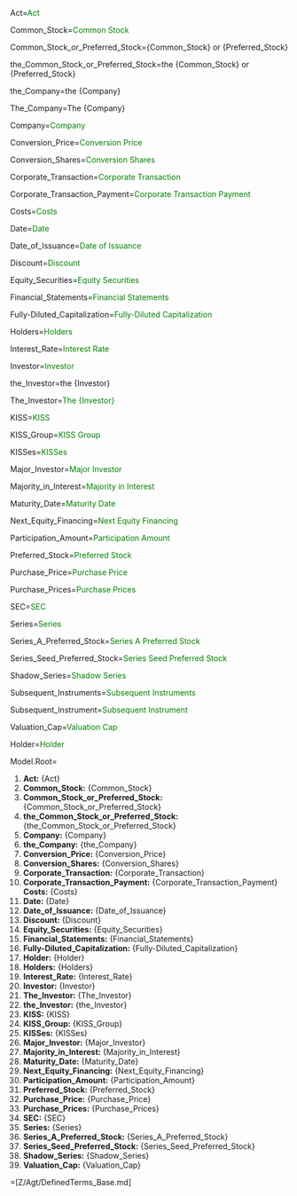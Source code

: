Act=<font color="green">Act</font>

Common_Stock=<font color="green">Common Stock</font>

Common_Stock_or_Preferred_Stock={Common_Stock} or {Preferred_Stock}

the_Common_Stock_or_Preferred_Stock=the {Common_Stock} or {Preferred_Stock}

the_Company=the {Company}

The_Company=The {Company}

Company=<font color="green">Company</font>

Conversion_Price=<font color="green">Conversion Price</font>

Conversion_Shares=<font color="green">Conversion Shares</font>

Corporate_Transaction=<font color="green">Corporate Transaction</font>

Corporate_Transaction_Payment=<font color="green">Corporate Transaction Payment</font>

Costs=<font color="green">Costs</font>

Date=<font color="green">Date</font>

Date_of_Issuance=<font color="green">Date of Issuance</font>

Discount=<font color="green">Discount</font>

Equity_Securities=<font color="green">Equity Securities</font>

Financial_Statements=<font color="green">Financial Statements</font>

Fully-Diluted_Capitalization=<font color="green">Fully-Diluted Capitalization</font>

Holders=<font color="green">Holders</font>

Interest_Rate=<font color="green">Interest Rate</font>

Investor=<font color="green">Investor</font>

the_Investor=the {Investor}

The_Investor=<font color="green">The {Investor}</font>

KISS=<font color="green">KISS</font>

KISS_Group=<font color="green">KISS Group</font>

KISSes=<font color="green">KISSes</font>

Major_Investor=<font color="green">Major Investor</font>

Majority_in_Interest=<font color="green">Majority in Interest</font>

Maturity_Date=<font color="green">Maturity Date</font>

Next_Equity_Financing=<font color="green">Next Equity Financing</font>

Participation_Amount=<font color="green">Participation Amount</font>

Preferred_Stock=<font color="green">Preferred Stock</font>

Purchase_Price=<font color="green">Purchase Price</font>

Purchase_Prices=<font color="green">Purchase Prices</font>

SEC=<font color="green">SEC</font>

Series=<font color="green">Series</font>

Series_A_Preferred_Stock=<font color="green">Series A Preferred Stock</font>

Series_Seed_Preferred_Stock=<font color="green">Series Seed Preferred Stock</font>

Shadow_Series=<font color="green">Shadow Series</font>

Subsequent_Instruments=<font color="green">Subsequent Instruments</font>

Subsequent_Instrument=<font color="green">Subsequent Instrument</font>

Valuation_Cap=<font color="green">Valuation Cap</font>

Holder=<font color="green">Holder</font>


Model.Root=<ol><li><b>Act:</b> {Act}</li><li><b>Common_Stock:</b> {Common_Stock}</li><li><b>Common_Stock_or_Preferred_Stock:</b> {Common_Stock_or_Preferred_Stock}</li><li><b>the_Common_Stock_or_Preferred_Stock:</b> {the_Common_Stock_or_Preferred_Stock}</li><li><b>Company:</b> {Company}</li><li><b>the_Company:</b> {the_Company}</li><li><b>Conversion_Price:</b> {Conversion_Price}</li><li><b>Conversion_Shares:</b> {Conversion_Shares}</li><li><b>Corporate_Transaction:</b> {Corporate_Transaction}</li><li><b>Corporate_Transaction_Payment:</b> {Corporate_Transaction_Payment}</li><b>Costs:</b> {Costs}</li><li><b>Date:</b> {Date}</li><li><b>Date_of_Issuance:</b> {Date_of_Issuance}</li><li><b>Discount:</b> {Discount}</li><li><b>Equity_Securities:</b> {Equity_Securities}</li><li><b>Financial_Statements:</b> {Financial_Statements}</li><li><b>Fully-Diluted_Capitalization:</b> {Fully-Diluted_Capitalization}</li><li><b>Holder:</b> {Holder}</li><li><b>Holders:</b> {Holders}</li><li><b>Interest_Rate:</b> {Interest_Rate}</li><li><b>Investor:</b> {Investor}</li><li><b>The_Investor:</b> {The_Investor}</li><li><b>the_Investor:</b> {the_Investor}</li><li><b>KISS:</b> {KISS}</li><li><b>KISS_Group:</b> {KISS_Group}</li><li><b>KISSes:</b> {KISSes}</li><li><b>Major_Investor:</b> {Major_Investor}</li><li><b>Majority_in_Interest:</b> {Majority_in_Interest}</li><li><b>Maturity_Date:</b> {Maturity_Date}</li><li><b>Next_Equity_Financing:</b> {Next_Equity_Financing}</li><li><b>Participation_Amount:</b> {Participation_Amount}</li><li><b>Preferred_Stock:</b> {Preferred_Stock}</li><li><b>Purchase_Price:</b> {Purchase_Price}</li><li><b>Purchase_Prices:</b> {Purchase_Prices}</li><li><b>SEC:</b> {SEC}</li><li><b>Series:</b> {Series}</li><li><b>Series_A_Preferred_Stock:</b> {Series_A_Preferred_Stock}</li><li><b>Series_Seed_Preferred_Stock:</b> {Series_Seed_Preferred_Stock}</li><li><b>Shadow_Series:</b> {Shadow_Series}</li><li><b>Valuation_Cap:</b> {Valuation_Cap}</li></ol>

=[Z/Agt/DefinedTerms_Base.md]